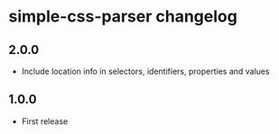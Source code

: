 # simple-css-parser changelog

## 2.0.0

* Include location info in selectors, identifiers, properties and values

## 1.0.0

* First release
